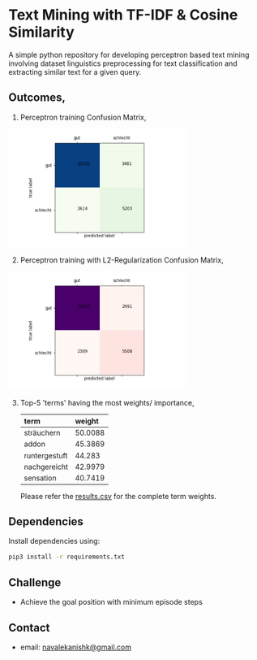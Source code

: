 # Text Mining with TF-IDF & Cosine Similarity
A simple python repository for developing perceptron based text mining involving dataset linguistics preprocessing for text classification and extracting similar text for a given query.

## Outcomes,
1. Perceptron training Confusion Matrix,
<p align="left"><img src="outcomes/Confusion Matrix.png" width="350">

2. Perceptron training with L2-Regularization Confusion Matrix,
<p align="left"><img src="outcomes/Confusion Matrix with L2R.png" width="350">

3. Top-5 'terms' having the most weights/ importance,

    |term              |weight |
    |------------------|-------|
    |sträuchern        |50.0088|
    |addon             |45.3869|
    |runtergestuft     |44.283 |
    |nachgereicht      |42.9979|
    |sensation         |40.7419|

    Please refer the [results.csv](outcomes/results.csv) for the complete term weights.

## Dependencies
Install dependencies using:
```bash
pip3 install -r requirements.txt 
```
## Challenge
* Achieve the goal position with minimum episode steps

## Contact
* email: navalekanishk@gmail.com
